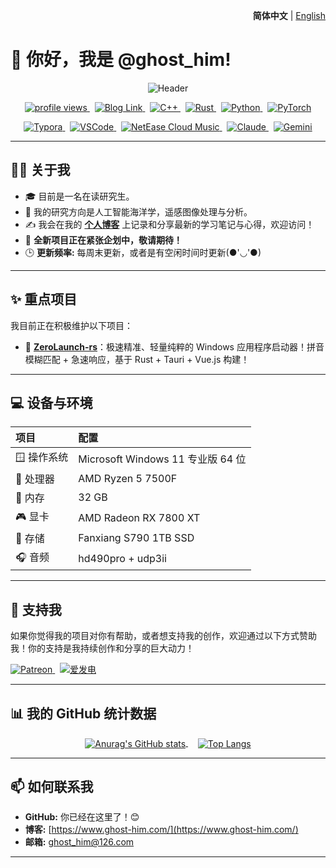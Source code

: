 <p align="right">
  <b>简体中文</b> | <a href="./README_en.md">English</a>
</p>

# 👋 你好，我是 @ghost_him!

<p align="center">
  <img src="https://capsule-render.vercel.app/api?type=waving&color=gradient&height=200&section=header&text=Hi,%20I'm%20ghost_him!&fontSize=70&fontAlignY=35" alt="Header"/>
</p>

<p align="center">
  <a href="https://github.com/ghost-him">
    <img src="https://komarev.com/ghpvc/?username=ghost-him&label=Profile%20views&color=007EC6&style=for-the-badge" alt="profile views"/>
  </a>
  &nbsp;
  <a href="https://www.ghost-him.com/">
    <img src="https://img.shields.io/badge/Blog-E91E63?style=for-the-badge&logo=blogger&logoColor=white" alt="Blog Link"/>
  </a>
  &nbsp;
  <a href="https://isocpp.org/">
    <img src="https://img.shields.io/badge/C++-00599C?style=for-the-badge&logo=c%2B%2B&logoColor=white" alt="C++"/>
  </a>
  &nbsp;
  <a href="https://www.rust-lang.org/">
    <img src="https://img.shields.io/badge/Rust-000000?style=for-the-badge&logo=rust&logoColor=#E5732F" alt="Rust"/>
  </a>
  &nbsp;
  <a href="https://www.python.org/">
    <img src="https://img.shields.io/badge/Python-3776AB?style=for-the-badge&logo=python&logoColor=white" alt="Python"/>
  </a>
  &nbsp;
  <a href="https://pytorch.org/">
    <img src="https://img.shields.io/badge/PyTorch-EE4C2C?style=for-the-badge&logo=pytorch&logoColor=white" alt="PyTorch"/>
  </a>
</p>

<p align="center">
  <a href="https://typora.io/">
    <img src="https://img.shields.io/badge/Typora-2A2A2A?style=for-the-badge&logo=typora&logoColor=white" alt="Typora"/>
  </a>
  &nbsp;
  <a href="https://code.visualstudio.com/">
    <img src="https://img.shields.io/badge/VS_Code-007ACC?style=for-the-badge&logo=visualstudiocode&logoColor=white" alt="VSCode"/>
  </a>
  &nbsp;
  <a href="https://music.163.com/">
    <img src="https://img.shields.io/badge/网易云音乐-D43C33?style=for-the-badge&logo=neteasecloudmusic&logoColor=white" alt="NetEase Cloud Music"/>
  </a>
  &nbsp;
  <a href="https://www.claude.ai/">
    <img src="https://img.shields.io/badge/Claude-D97A53?style=for-the-badge&logo=anthropic&logoColor=white" alt="Claude"/>
  </a>
  &nbsp;
  <a href="https://gemini.google.com/">
    <img src="https://img.shields.io/badge/Gemini-8E77F0?style=for-the-badge&logo=googlebard&logoColor=white" alt="Gemini"/>
  </a>
</p>

---

## 👨‍💻 关于我

*   🎓 目前是一名在读研究生。
*   🔬 我的研究方向是人工智能海洋学，遥感图像处理与分析。
*   ✍️ 我会在我的 [**个人博客**](https://www.ghost-him.com/) 上记录和分享最新的学习笔记与心得，欢迎访问！
*   🌱 **全新项目正在紧张企划中，敬请期待！**
*   🕒 **更新频率:** 每周末更新，或者是有空闲时间时更新(●'◡'●)

---

## ✨ 重点项目

我目前正在积极维护以下项目：

*   🚀 **[ZeroLaunch-rs](https://github.com/ghost-him/ZeroLaunch-rs)**：极速精准、轻量纯粹的 Windows 应用程序启动器！拼音模糊匹配 + 急速响应，基于 Rust + Tauri + Vue.js 构建！

---

## 💻 设备与环境


| 项目 | 配置 |
| :-- | :-- |
| 🪟 操作系统 | Microsoft Windows 11 专业版 64 位 |
| 🧠 处理器 | AMD Ryzen 5 7500F |
| 🧬 内存 | 32 GB |
| 🎮 显卡 | AMD Radeon RX 7800 XT |
| 💾 存储 | Fanxiang S790 1TB SSD |
| 🎧 音频 | hd490pro + udp3ii |

---

## 💖 支持我

如果你觉得我的项目对你有帮助，或者想支持我的创作，欢迎通过以下方式赞助我！你的支持是我持续创作和分享的巨大动力！

<p align="left">
  <a href="https://www.patreon.com/cw/ghost_him" target="_blank">
    <img src="https://img.shields.io/badge/Patreon-F96854?style=for-the-badge&logo=patreon&logoColor=white" alt="Patreon"/>
  </a>
  &nbsp;
  <a href="https://afdian.com/a/ghost-him" target="_blank">
    <img src="https://img.shields.io/badge/爱发电-946CE6?style=for-the-badge&logo=buymeacoffee&logoColor=white" alt="爱发电"/>
  </a>
</p>

---

## 📊 我的 GitHub 统计数据
<p align="center">
  <a href="https://github.com/anuraghazra/github-readme-stats">
    <img align="center" src="https://github-readme-stats.vercel.app/api?username=ghost-him&show_icons=true&theme=radical" alt="Anurag's GitHub stats"/>
  </a>
  &nbsp;&nbsp;&nbsp;
  <a href="https://github.com/anuraghazra/github-readme-stats">
    <img align="center" src="https://github-readme-stats.vercel.app/api/top-langs/?username=ghost-him&layout=compact&exclude_repo=blog&theme=radical" alt="Top Langs"/>
  </a>
</p>

---

## 📫 如何联系我

*   **GitHub:** 你已经在这里了！😊
*   **博客:** [https://www.ghost-him.com/](https://www.ghost-him.com/)
*   **邮箱:** [ghost_him@126.com](mailto:ghost_him@126.com)

---
